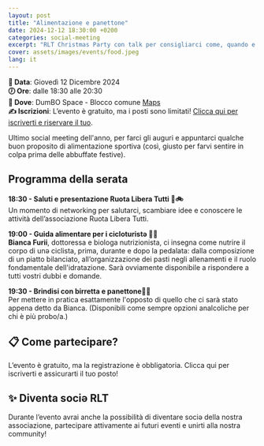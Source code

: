 ```yaml
---
layout: post
title: "Alimentazione e panettone"
date: 2024-12-12 18:30:00 +0200
categories: social-meeting
excerpt: "RLT Christmas Party con talk per consigliarci come, quando e cosa mangiare quando siamo in sella e fuori sella"
cover: assets/images/events/food.jpeg
lang: it
---
```


**📅 Data**: Giovedì 12 Dicembre 2024\
**🕖 Ore**: dalle 18:30 alle 20:30\
**📍 Dove**: DumBO Space - Blocco comune [Maps](https://maps.app.goo.gl/UpHT9WyYLxS9EJJi9)\
**✍️ Iscrizioni**: L’evento è gratuito, ma i posti sono limitati! [Clicca qui per iscriverti e riservare il tuo](https://forms.gle/9YQcEidGjYrdTRxL9).

Ultimo social meeting dell'anno, per farci gli auguri e appuntarci qualche buon proposito di alimentazione sportiva (così, giusto per farvi sentire in colpa prima delle abbuffate festive).

## Programma della serata

**18:30 -  Saluti e presentazione Ruota Libera Tutti 👋🚲**\
Un momento di networking per salutarci, scambiare idee e conoscere le attività dell’associazione Ruota Libera Tutti.

**19:00 - Guida alimentare per i cicloturistə 🚴🥗**\
**Bianca Furii**, dottoressa e biologa nutrizionista, ci insegna come nutrire il corpo di unə ciclista, prima, durante e dopo la pedalata: dalla composizione di un piatto bilanciato, all’organizzazione dei pasti negli allenamenti e il ruolo fondamentale dell'idratazione.
Sarà ovviamente disponibile a rispondere a tutti vostri dubbi e domande.

**19:30 - Brindisi con birretta e panettone🍻🍰**\
Per mettere in pratica esattamente l'opposto di quello che ci sarà stato appena detto da Bianca. (Disponibili come sempre opzioni analcoliche per chi è più probo/a.)

## 📋 Come partecipare?
L’evento è gratuito, ma la registrazione è obbligatoria. Clicca qui per iscriverti e assicurarti il tuo posto!

## ✨ Diventa sociə RLT
Durante l’evento avrai anche la possibilità di diventare sociə della nostra associazione, partecipare attivamente ai futuri eventi e unirti alla nostra community!
